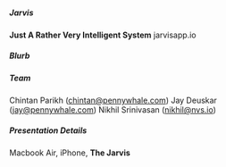 ##### Jarvis
**Just A Rather Very Intelligent System**
jarvisapp.io

##### Blurb

##### Team
Chintan Parikh (chintan@pennywhale.com)
Jay Deuskar (jay@pennywhale.com)
Nikhil Srinivasan (nikhil@nvs.io)

##### Presentation Details
Macbook Air, iPhone, **The Jarvis**